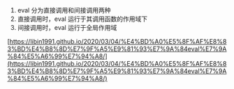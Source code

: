 1. eval 分为直接调用和间接调用两种
2. 直接调用时，eval 运行于其调用函数的作用域下
3. 间接调用时，eval 运行于全局作用域

  
[https://libin1991.github.io/2020/03/04/%E4%BD%A0%E5%8F%AF%E8%83%BD%E4%B8%8D%E7%9F%A5%E9%81%93%E7%9A%84eval%E7%9A%84%E5%A6%99%E7%94%A8/](https://libin1991.github.io/2020/03/04/%E4%BD%A0%E5%8F%AF%E8%83%BD%E4%B8%8D%E7%9F%A5%E9%81%93%E7%9A%84eval%E7%9A%84%E5%A6%99%E7%94%A8/)